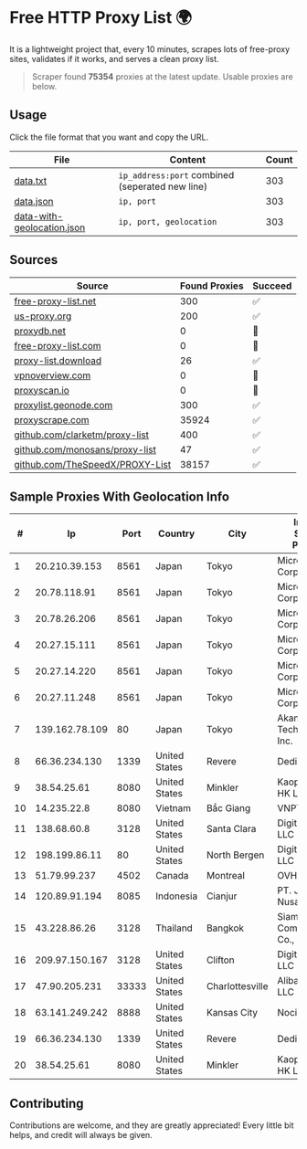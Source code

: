 
# Free HTTP Proxy List 🌍

It is a lightweight project that, every 10 minutes, scrapes lots of free-proxy sites, validates if it works, and serves a clean proxy list.


> Scraper found **75354** proxies at the latest update. Usable proxies are below.

## Usage

Click the file format that you want and copy the URL.


|File|Content|Count|
|----|-------|-----|
|[data.txt](https://raw.githubusercontent.com/themiralay/Proxy-List-World/master/data.txt)|`ip_address:port` combined (seperated new line)|303|
|[data.json](https://raw.githubusercontent.com/themiralay/Proxy-List-World/master/data.json)|`ip, port`|303|
|[data-with-geolocation.json](https://raw.githubusercontent.com/themiralay/Proxy-List-World/master/data-with-geolocation.json)|`ip, port, geolocation`|303|

## Sources

|Source|Found Proxies|Succeed|
|------|-------------|-------|
|[free-proxy-list.net](https://free-proxy-list.net)|300|✅|
|[us-proxy.org](https://www.us-proxy.org)|200|✅|
|[proxydb.net](http://proxydb.net)|0|🚫|
|[free-proxy-list.com](https://free-proxy-list.com/?page=&port=&type%5B%5D=http&type%5B%5D=https&up_time=0&search=Search)|0|🚫|
|[proxy-list.download](https://www.proxy-list.download/HTTP)|26|✅|
|[vpnoverview.com](https://vpnoverview.com/privacy/anonymous-browsing/free-proxy-servers)|0|🚫|
|[proxyscan.io](https://www.proxyscan.io)|0|🚫|
|[proxylist.geonode.com](https://proxylist.geonode.com/api/proxy-list?limit=300&page=1&sort_by=lastChecked&sort_type=desc&protocols=http,https)|300|✅|
|[proxyscrape.com](https://api.proxyscrape.com/v2/?request=displayproxies&protocol=http&timeout=10000&country=all&ssl=all&anonymity=all)|35924|✅|
|[github.com/clarketm/proxy-list](https://raw.githubusercontent.com/clarketm/proxy-list/master/proxy-list-raw.txt)|400|✅|
|[github.com/monosans/proxy-list](https://raw.githubusercontent.com/monosans/proxy-list/main/proxies/http.txt)|47|✅|
|[github.com/TheSpeedX/PROXY-List](https://raw.githubusercontent.com/TheSpeedX/PROXY-List/master/http.txt)|38157|✅|


## Sample Proxies With Geolocation Info

|#|Ip|Port|Country|City|Internet Service Provider|
|-|--|----|-------|----|-------------------------|
|1|20.210.39.153|8561|Japan|Tokyo|Microsoft Corporation|
|2|20.78.118.91|8561|Japan|Tokyo|Microsoft Corporation|
|3|20.78.26.206|8561|Japan|Tokyo|Microsoft Corporation|
|4|20.27.15.111|8561|Japan|Tokyo|Microsoft Corporation|
|5|20.27.14.220|8561|Japan|Tokyo|Microsoft Corporation|
|6|20.27.11.248|8561|Japan|Tokyo|Microsoft Corporation|
|7|139.162.78.109|80|Japan|Tokyo|Akamai Technologies, Inc.|
|8|66.36.234.130|1339|United States|Revere|DediOutlet, LLC|
|9|38.54.25.61|8080|United States|Minkler|Kaopu Cloud HK Limited|
|10|14.235.22.8|8080|Vietnam|Bắc Giang|VNPT|
|11|138.68.60.8|3128|United States|Santa Clara|DigitalOcean, LLC|
|12|198.199.86.11|80|United States|North Bergen|DigitalOcean, LLC|
|13|51.79.99.237|4502|Canada|Montreal|OVH SAS|
|14|120.89.91.194|8085|Indonesia|Cianjur|PT. Java Digital Nusantara|
|15|43.228.86.26|3128|Thailand|Bangkok|Siamdata Communication Co., ltd.|
|16|209.97.150.167|3128|United States|Clifton|DigitalOcean, LLC|
|17|47.90.205.231|33333|United States|Charlottesville|Alibaba.com LLC|
|18|63.141.249.242|8888|United States|Kansas City|Nocix, LLC|
|19|66.36.234.130|1339|United States|Revere|DediOutlet, LLC|
|20|38.54.25.61|8080|United States|Minkler|Kaopu Cloud HK Limited|



## Contributing

Contributions are welcome, and they are greatly appreciated! Every
little bit helps, and credit will always be given.

